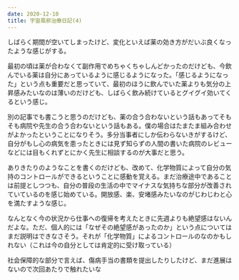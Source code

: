 ```yaml
---
date: 2020-12-10
title: 宇宙風邪治療日記(4)
---
```

しばらく期間が空いてしまったけど、変化といえば薬の効き方がだいぶ良くなったような感じがする。

最初の頃は薬が合わなくて副作用でめちゃくちゃしんどかったのだけども、今飲んでいる薬は自分にあっているように感じるようになった。「感じるようになった」という点も重要だと思っていて、最初のほうに飲んでいた薬よりも気分の上昇感みたいなのは薄いのだけども、しばらく飲み続けているとグイグイ効いてくるという感じ。

別の記事でも書こうと思うのだけども、薬の合う合わないという話もあってそもそも病院や先生の合う合わないという話もある。僕の場合はたまたま組み合わせがよかったということになりそう。多分当事者にしか伝わらないきがするけど、自分がもし心の病気を患ったときには見ず知らずの人間の書いた病院のレビューなどには目もくれずとにかく先生に相談するのが大事だと思う。

ありきたりのようなことを書くのだけども、改めて、化学物質によって自分の気持のコントロールができるということに感動を覚える。まだ治療途中であることは前提としつつも、自分の普段の生活の中でマイナスな気持ちな部分が改善されていているのを感じ始めている。開放感、楽、安堵感みたいなのがじわじわと心を満たすような感じ。

なんとなく今の状況から仕事への復帰を考えたときに先週よりも絶望感はないんだよな。ただ、個人的には「なぜその絶望感があったのか」という点についてはまだ説明はできなさそう。それが「化学物質」によるコントロールのなのかもしれない（これは今の自分としては肯定的に受け取っている）

社会保障的な部分で言えば、傷病手当の書類を提出したりしたけど、まだ進展はないので次回あたりで触れたいな
